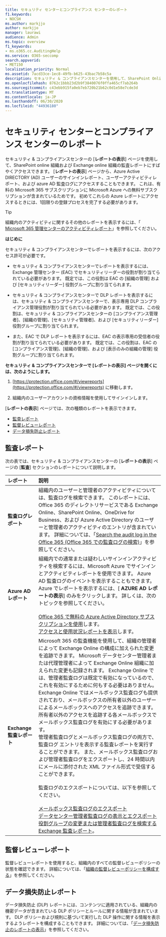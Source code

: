```yaml
---
title: セキュリティ センターとコンプライアンス センターのレポート
f1.keywords:
- NOCSH
ms.author: markjjo
author: markjjo
manager: laurawi
audience: Admin
ms.topic: overview
f1_keywords:
- ms.o365.cc.AuditingHelp
ms.service: O365-seccomp
search.appverid:
- MET150
localization_priority: Normal
ms.assetid: 7acd33ce-1ec8-49fb-b625-43bac7b58c5a
description: セキュリティ & コンプライアンスセンターを使用して、SharePoint Online および Exchange Online 組織のさまざまなレポートと、Azure Active Directory レポートを取得します。
ms.openlocfilehash: 8762c1bbb23d2b9f3840076f0ffa465cf7ab264b
ms.sourcegitcommit: c43ebb915fa0eb7eb720b21b62c0d1e58e7cde3d
ms.translationtype: MT
ms.contentlocale: ja-JP
ms.lasthandoff: 06/30/2020
ms.locfileid: "44936180"
---
```

# <a name="reports-in-the-security--compliance-center"></a>セキュリティ センターとコンプライアンス センターのレポート

セキュリティ & コンプライアンスセンターの [**レポートの表示**] ページを使用して、SharePoint online 組織および Exchange online 組織の監査レポートにすばやくアクセスできます。 [**レポートの表示**] ページから、Azure Active DIRECTORY (AD) ユーザーのサインインレポート、ユーザーアクティビティレポート、および azure AD 監査ログにアクセスすることもできます。 これは、有料の Microsoft 365 サブスクリプションに Microsoft Azure への無料サブスクリプションが含まれているためです。 初めてこれらの Azure レポートにアクセスするときには、1回限りの登録プロセスを完了する必要があります。 
  
> [!TIP]
> 組織内のアクティビティに関するその他のレポートを表示するには、「 [Microsoft 365 管理センターのアクティビティレポート](https://docs.microsoft.com/microsoft-365/admin/activity-reports/activity-reports)」を参照してください。 
  
 **はじめに**
  
セキュリティ & コンプライアンスセンターでレポートを表示するには、次のアクセス許可が必要です。
  
- セキュリティ & コンプライアンスセンターでレポートを表示するには、Exchange 管理センター (EAC) でセキュリティリーダーの役割が割り当てられている必要があります。 既定では、この役割は EAC の [組織の管理] および [セキュリティリーダー] 役割グループに割り当てられます。
    
- セキュリティ & コンプライアンスセンターで DLP レポートを表示するには、セキュリティ & コンプライアンスセンターで、表示専用 DLP コンプライアンス管理役割が割り当てられている必要があります。 既定では、この役割は、セキュリティ & コンプライアンスセンターの [コンプライアンス管理者]、[組織の管理]、[セキュリティ管理者]、および [セキュリティリーダー] 役割グループに割り当てられます。

- また、EAC で DLP レポートを表示するには、EAC の表示専用の受信者の役割が割り当てられている必要があります。 既定では、この役割は、EAC の [コンプライアンス管理]、[組織の管理]、および [表示のみの組織の管理] 役割グループに割り当てられます。
  
 **セキュリティ & コンプライアンスセンターで [レポートの表示] ページを開くには、次のようにします。**
  
1. [https://protection.office.com/#/viewreports](https://protection.office.com/#/viewreports) に移動します。
    
2. 組織内のユーザーアカウントの資格情報を使用してサインインします。
    
[**レポートの表示**] ページでは、次の種類のレポートを表示できます。 
  
- [監査レポート](#auditing-reports)
- [監督レビューレポート](#supervisory-review-report)
- [データ損失防止レポート](#data-loss-prevention-reports)
    
## <a name="auditing-reports"></a>監査レポート

次の表では、セキュリティ & コンプライアンスセンターの [**レポートの表示**] ページの [**監査**] セクションのレポートについて説明します。 
  
|**レポート**|**説明**|
|:-----|:-----|
|**監査ログレポート** <br/> |組織内のユーザーと管理者のアクティビティについては、監査ログを検索できます。 このレポートには、Office 365 のディレクトリサービスである Exchange Online、SharePoint Online、OneDrive for Business、および Azure Active Directory のユーザーと管理者のアクティビティのエントリが含まれています。 詳細については、「[Search the audit log in the Office 365 (Office 365 での監査ログの検索)](search-the-audit-log-in-security-and-compliance.md)」を参照してください。  <br/> |
|**Azure AD レポート** <br/> |組織内での通常または疑わしいサインインアクティビティを検索するには、Microsoft Azure でサインインとアクティビティレポートを使用できます。 Azure AD 監査ログのイベントを表示することもできます。 Azure でレポートを表示するには、[ **AZURE AD レポートの表示**] のみをクリックします。 詳しくは、次のトピックを参照してください。 <br/><br/>[Office 365 で無料の Azure Active Directory サブスクリプションを使用](use-your-free-azure-ad-subscription-in-office-365.md)します。 <br/> [アクセスと使用状況レポートを表示](https://go.microsoft.com/fwlink/p/?LinkId=506902)します。  <br/> |
|**Exchange 監査レポート** <br/> | Microsoft 365 の監査機能を使用して、組織の管理者によって Exchange Online の構成に加えられた変更を追跡できます。 Microsoft データセンター管理者または代理管理者によって Exchange Online 組織に加えられた変更も記録されます。 Exchange Online では、管理者監査ログは既定で有効になっているので、これを有効にするために何もする必要はありません。 Exchange Online ではメールボックス監査ログも提供されており、メールボックスの所有者以外のユーザーによるメールボックスへのアクセスを追跡できます。 所有者以外のアクセスを追跡する各メールボックスでメールボックス監査ログを有効にする必要があります。  <br/>  管理者監査ログとメールボックス監査ログの両方で、監査ログ エントリを表示する監査レポートを実行することができます。 また、メールボックス監査ログおよび管理者監査ログをエクスポートし、24 時間以内にメールに添付された XML ファイル形式で受信することができます。 <br/><br/>監査ログのエクスポートについては、以下を参照してください。  <br/><br/> [メールボックス監査ログのエクスポート](https://go.microsoft.com/fwlink/p/?LinkID=404104) <br/> [データセンター管理者監査ログの表示とエクスポート](https://go.microsoft.com/fwlink/p/?LinkId=404109) <br/> [役割グループの変更または管理者監査ログを検索する](https://go.microsoft.com/fwlink/p/?LinkId=404105) <br/>   [Exchange 監査レポート](https://go.microsoft.com/fwlink/p/?LinkID=395232)。  <br/> |
   
## <a name="supervisory-review-report"></a>監督レビューレポート

監督レビューレポートを使用すると、組織内のすべての監督レビューポリシーの状態を確認できます。 詳細については、「[組織の監督レビューポリシーを構成する](configure-supervision-policies.md)」を参照してください。
  
## <a name="data-loss-prevention-reports"></a>データ損失防止レポート

データ損失防止 (DLP) レポートには、コンテンツに適用されている、組織内の機密データが含まれている DLP ポリシーとルールに関する情報が含まれています。 DLP ポリシーおよび規則に基づいて実行した DLP 操作に関する情報を表示するようレポートを構成することもできます。 詳細については、「[データ損失防止のレポートの表示](view-the-dlp-reports.md)」を参照してください。
